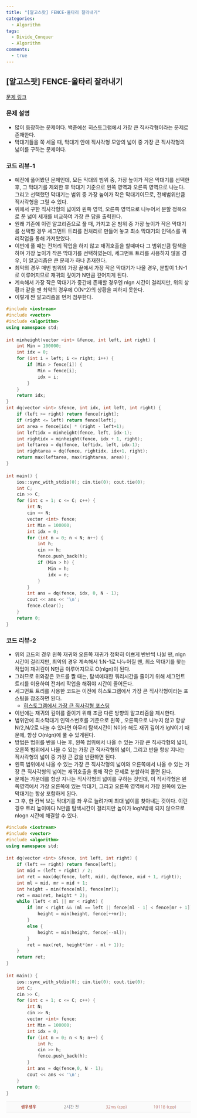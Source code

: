 ```yaml
---
title: "[알고스팟] FENCE-울타리 잘라내기"
categories:
  - Algorithm
tags:
  - Divide_Conquer
  - Algorithm
comments:
  - true
---
```


## [알고스팟] FENCE-울타리 잘라내기

[문제 링크](https://algospot.com/judge/problem/read/FENCE)

### 문제 설명

* 많이 등장하는 문제이다. 백준에선 히스토그램에서 가장 큰 직사각형이라는 문제로 존재한다.
* 막대기들을 쭉 세울 때, 막대기 안에 직사각형 모양의 넓이 중 가장 큰 직사각형의 넓이를 구하는 문제이다.

### 코드 리뷰-1
* 예전에 풀어봤던 문제인데, 모든 막대의 범위 중, 가장 높이가 작은 막대기를 선택한 후, 그 막대기를 제외한 후 막대기 기준으로 왼쪽 영역과 오른쪽 영역으로 나눈다. 그리고 선택했던 막대기는 범위 중 가장 높이가 작은 막대기이므로, 전체범위만큼 직사각형을 그릴 수 있다.
* 위에서 구한 직사각형의 넓이와 왼쪽 영역, 오른쪽 영역으로 나누어서 분할 정복으로 푼 넓이 세개를 비교하여 가장 큰 답을 출력한다.
* 원래 기존에 이런 알고리즘으로 풀 때, 가지고 온 범위 중 가장 높이가 작은 막대기를 선택할 경우 세그먼트 트리를 전처리로 만들어 놓고 최소 막대기의 인덱스를 쿼리작업을 통해 가져왔었다. 
* 이번에 풀 때는 전처리 작업을 하지 않고 재귀호출을 할때마다 그 범위만큼 탐색을 하며 가장 높이가 작은 막대기를 선택하였는데, 세그먼트 트리를 사용하지 않을 경우, 이 알고리즘은 큰 문제가 하나 존재한다. 
* 최악의 경우 매번 범위의 가장 끝에서 가장 작은 막대기가 나올 경우, 분할이 1:N-1로 이루어지므로 재귀의 깊이가 N만큼 깊어지게 된다.
* 계속해서 가장 작은 막대기가 중간에 존재할 경우엔 nlgn 시간이 걸리지만, 위의 상황과 같을 땐 최악의 경우에 O(N^2)의 상황을 피하지 못한다.
* 이렇게 짠 알고리즘을 먼저 첨부한다.

```cpp
#include <iostream>
#include <vector>
#include <algorithm>
using namespace std;

int minheight(vector <int> &fence, int left, int right) {
	int Min = 100000;
	int idx = 0;
	for (int i = left; i <= right; i++) {
		if (Min > fence[i]) {
			Min = fence[i];
			idx = i;
		}
	}
	return idx;
}
int dq(vector <int> &fence, int idx, int left, int right) {
	if (left >= right) return fence[right];
	if (right <= left) return fence[left];
	int area = fence[idx] * (right - left+1);
	int leftidx = minheight(fence, left, idx-1);
	int rightidx = minheight(fence, idx + 1, right);
	int leftarea = dq(fence, leftidx, left, idx-1);
	int rightarea = dq(fence, rightidx, idx+1, right);
	return max(leftarea, max(rightarea, area));
}

int main() {
	ios::sync_with_stdio(0); cin.tie(0); cout.tie(0);
	int C;
	cin >> C;
	for (int c = 1; c <= C; c++) {
		int N;
		cin >> N;
		vector <int> fence;
		int Min = 100000;
		int idx = 0;
		for (int n = 0; n < N; n++) {
			int h;
			cin >> h;
			fence.push_back(h);
			if (Min > h) {
				Min = h;
				idx = n;
			}
		}
		int ans = dq(fence, idx, 0, N - 1);
		cout << ans << '\n';
		fence.clear();
	}
	return 0;
}
```

### 코드 리뷰-2
* 위의 코드의 경우 왼쪽 재귀와 오른쪽 재귀가 정확히 이쁘게 반반씩 나뉠 땐, nlgn 시간이 걸리지만, 최악의 경우 계속해서 1:N-1로 나누어질 땐, 최소 막대기를 찾는 작업이 재귀깊이 N만큼 이루어지므로 O(nlgn)이 된다.
* 그러므로 위와같은 코드를 짤 때는, 탐색에대한 쿼리시간을 줄이기 위해 세그먼트 트리를 이용하여 전처리 작업을 해줘야 시간이 줄어든다.
* 세그먼트 트리를 사용한 코드는 이전에 히스토그램에서 가장 큰 직사각형이라는 포스팅을 참조하면 된다.
  * [히스토그램에서 가장 큰 직사각형 포스팅](https://sangwoo0727.github.io/algorithm/Algorithm-BOJ6549/)
* 이번에는 재귀의 깊이를 줄이기 위해 조금 다른 방향의 알고리즘을 제시한다.
* 범위안에 최소막대기 인덱스번호를 기준으로 왼쪽 , 오른쪽으로 나누지 않고 항상 N/2,N/2로 나눌 수 있다면 아무리 탐색시간이 N이라 해도 재귀 깊이가 lgN이기 때문에, 항상 O(nlgn)에 풀 수 있게된다.
* 방법은 범위를 반을 나눈 후, 왼쪽 범위에서 나올 수 있는 가장 큰 직사각형의 넓이, 오른쪽 범위에서 나올 수 있는 가장 큰 직사각형의 넓이, 그리고 반을 항상 지나는 직사각형의 넓이 중 가장 큰 값을 반환하면 된다.
* 왼쪽 범위에서 나올 수 있는 가장 큰 직사각형의 넓이와 오른쪽에서 나올 수 있는 가장 큰 직사각형의 넓이는 재귀호출을 통해 작은 문제로 분할하여 풀면 된다.
* 문제는 가운데를 항상 지나는 직사각형의 넓이를 구하는 것인데, 이 직사각형은 왼쪽영역에서 가장 오른쪽에 있는 막대기, 그리고 오른쪽 영역에서 가장 왼쪽에 있는 막대기는 항상 포함하게 된다.
* 그 후, 한 칸씩 보는 막대기를 좌 우로 늘려가며 최대 넓이를 찾아내는 것이다. 이런 경우 트리 높이마다 N만큼 탐색시간이 걸리지만 높이가 logN밖에 되지 않으므로 nlogn 시간에 해결할 수 있다.

```cpp
#include <iostream>
#include <vector>
#include <algorithm>
using namespace std;

int dq(vector <int> &fence, int left, int right) {
	if (left == right) return fence[left];
	int mid = (left + right) / 2;
	int ret = max(dq(fence, left, mid), dq(fence, mid + 1, right));
	int ml = mid, mr = mid + 1;
	int height = min(fence[ml], fence[mr]);
	ret = max(ret, height * 2);
	while (left < ml || mr < right) {
		if (mr < right && (ml == left || fence[ml - 1] < fence[mr + 1])) {
			height = min(height, fence[++mr]);
		}
		else {
			height = min(height, fence[--ml]);
		}
		ret = max(ret, height*(mr - ml + 1));
	}
	return ret;
}

int main() {
	ios::sync_with_stdio(0); cin.tie(0); cout.tie(0);
	int C;
	cin >> C;
	for (int c = 1; c <= C; c++) {
		int N;
		cin >> N;
		vector <int> fence;
		int Min = 100000;
		int idx = 0;
		for (int n = 0; n < N; n++) {
			int h;
			cin >> h;
			fence.push_back(h);
		}
		int ans = dq(fence,0, N - 1);
		cout << ans << '\n';
	}
	return 0;
}
```

![](/assets/img/Algorithm/1908131.png)